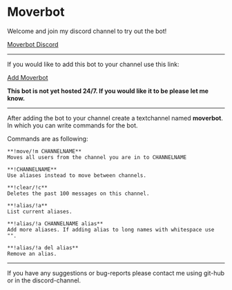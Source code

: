 # Moverbot

Welcome and join my discord channel to try out the bot!

[Moverbot Discord](https://discord.gg/nqwS7GD)
___

If you would like to add this bot to your channel use this link:

<a href="https://discordapp.com/oauth2/authorize?client_id=449878054203031562&scope=bot&permissions=16870400" target="_blank">Add Moverbot</a>

**This bot is not yet hosted 24/7. If you would like it to be please let me know.**

---
After adding the bot to your channel create a textchannel named **moverbot**.\
In which you can write commands for the bot.

Commands are as following:
```text
**!move/!m CHANNELNAME**
Moves all users from the channel you are in to CHANNELNAME

**!CHANNELNAME**
Use aliases instead to move between channels.

**!clear/!c**
Deletes the past 100 messages on this channel.

**!alias/!a**
List current aliases.

**!alias/!a CHANNELNAME alias**
Add more aliases. If adding alias to long names with whitespace use "".

**!alias/!a del alias**
Remove an alias.
```
---
If you have any suggestions or bug-reports please contact me using git-hub or in the discord-channel. 
